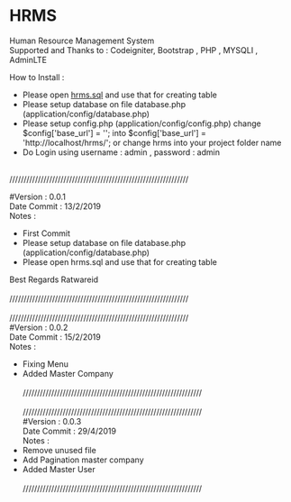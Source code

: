 # HRMS
Human Resource Management System <br/>
Supported and Thanks to : Codeigniter, Bootstrap , PHP , MYSQLI , AdminLTE <br/>

How to Install :<br/>
 
  - Please open <a href="https://github.com/ratwareid/hrms/blob/master/hrms.sql">hrms.sql</a> and use that for creating table<br/>
  - Please setup database on file database.php (application/config/database.php) <br/>
  - Please setup config.php (application/config/config.php) change $config['base_url'] = ''; into $config['base_url'] =     'http://localhost/hrms/'; or change hrms into your project folder name <br/>
  - Do Login using username : admin , password : admin
  
<br/>/////////////////////////////////////////////////////////////// <br/>

#Version : 0.0.1 <br/>
Date Commit : 13/2/2019 <br/>
Notes : <br/>
  - First Commit <br/>
  - Please setup database on file database.php (application/config/database.php) <br/>
  - Please open hrms.sql and use that for creating table<br/>
 
Best Regards Ratwareid <br/>
<br/>///////////////////////////////////////////////////////////////<br/>
<br/>///////////////////////////////////////////////////////////////<br/>
#Version : 0.0.2 <br/>
Date Commit : 15/2/2019 <br/>
Notes : <br/>
  - Fixing Menu <br/>
  - Added Master Company <br/>
<br/>///////////////////////////////////////////////////////////////<br/>
<br/>///////////////////////////////////////////////////////////////<br/>
#Version : 0.0.3 <br/>
Date Commit : 29/4/2019 <br/>
Notes : <br/>
  - Remove unused file <br/>
  - Add Pagination master company <br/>
  - Added Master User <br/>
<br/>///////////////////////////////////////////////////////////////<br/>
 
